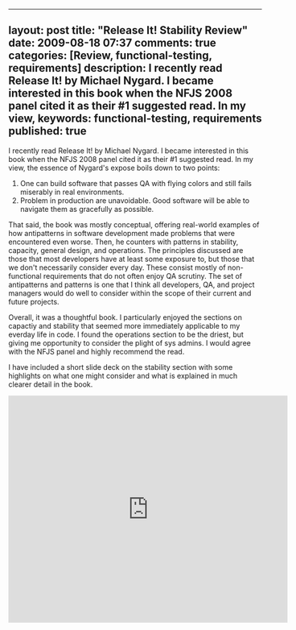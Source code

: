 
---
layout: post
title: "Release It! Stability Review"
date: 2009-08-18 07:37
comments: true
categories: [Review, functional-testing, requirements]
description: I recently read Release It! by Michael Nygard.  I became interested in this book when the NFJS 2008 panel cited it as their #1 suggested read.  In my view, 
keywords: functional-testing, requirements
published: true
---

I recently read Release It! by Michael Nygard.  I became interested in this book when the NFJS 2008 panel cited it as their #1 suggested read.  In my view, the essence of Nygard's expose boils down to two points: 

1. One can build software that passes QA with flying colors and still fails miserably in real environments.
2. Problem in production are unavoidable. Good software will be able to navigate them as gracefully as possible.

That said, the book was mostly conceptual, offering real-world examples of how antipatterns in software development made problems that were encountered even worse.  Then, he counters with patterns in stability, capacity, general design, and operations.  The principles discussed are those that most developers have at least some exposure to, but those that we don't necessarily consider every day.  These consist mostly of non-functional requirements that do not often enjoy QA scrutiny.  The set of antipatterns and patterns is one that I think all developers, QA, and project managers would do well to consider within the scope of their current and future projects.

Overall, it was a thoughtful book.  I particularly enjoyed the sections on capactiy and stability that seemed more immediately applicable to my everday life in code.  I found the operations section to be the driest, but giving me opportunity to consider the plight of sys admins.  I would agree with the NFJS panel and highly recommend the read.

I have included a short slide deck on the stability section with some highlights on what one might consider and what is explained in much clearer detail in the book.
<!--more-->

<iframe src="http://docs.google.com/present/embed?id=dcsq834g_58hp4kx2gx&size=m" frameborder="0" width="555" height="451"></iframe>

  
